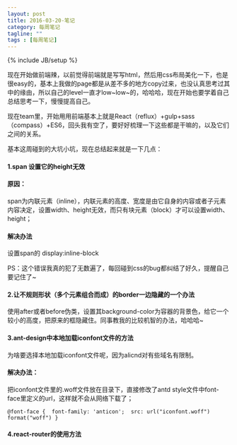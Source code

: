 ```yaml
---
layout: post
title: 2016-03-20-笔记
category: 每周笔记
tagline: ""
tags : [每周笔记]
---
```

{% include JB/setup %}

现在开始做前端辣，以前觉得前端就是写写html，然后用css布局美化一下，也是很easy的，基本上我做的page都是从差不多的地方copy过来，也没认真思考过其中的缘由，所以自己的level一直才low~low~的，哈哈哈，现在开始也要学着自己总结思考一下，慢慢提高自己。

现在team里，开始用用前端基本上就是React（reflux）+gulp+sass（compass）+ES6，回头我有空了，要好好梳理一下这些都是干嘛的，以及它们之间的关系。

基本这周碰到的大坑小坑，现在总结起来就是一下几点：


#### 1.span 设置它的height无效

#### 原因：
span为内联元素（inline），内联元素的高度、宽度是由它自身的内容或者子元素内容决定，设置width、height无效，而只有块元素（block）才可以设置width、height；

#### 解决办法
设置span的 display:inline-block

PS：这个错误我真的犯了无数遍了，每回碰到css的bug都纠结了好久，提醒自己要记住了~


#### 2.让不规则形状（多个元素组合而成）的border一边隐藏的一个办法 
使用after或者before伪类，设置其background-color为容器的背景色，给它一个较小的高度，把原来的框隐藏住。同事教我的比较机智的办法，哈哈哈~


#### 3.ant-design中本地加载iconfont文件的方法
为啥要选择本地加载iconfont文件呢，因为alicnd对有些域名有限制。

#### 解决办法：
把iconfont文件里的.woff文件放在目录下，直接修改了antd style文件中font-face里定义的url，这样就不会从网络下载了；

`@font-face { 
	font-family: 'anticon'; 
	src: url("iconfont.woff") format("woff") }`


#### 4.react-router的使用方法

